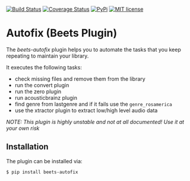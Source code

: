 [![Build Status](https://travis-ci.org/adamjakab/BeetsPluginAutofix.svg?branch=master)](https://travis-ci.org/adamjakab/BeetsPluginAutofix)
[![Coverage Status](https://coveralls.io/repos/github/adamjakab/BeetsPluginAutofix/badge.svg?branch=master)](https://coveralls.io/github/adamjakab/BeetsPluginAutofix?branch=master)
[![PyPi](https://img.shields.io/pypi/v/beets-autofix.svg)](https://pypi.org/project/beets-autofix/)
[![MIT license](https://img.shields.io/badge/License-MIT-blue.svg)](LICENSE.txt)

# Autofix (Beets Plugin)

The *beets-autofix* plugin helps you to automate the tasks that you keep repeating to maintain your library. 

It executes the following tasks:
- check missing files and remove them from the library
- run the convert plugin
- run the zero plugin
- run acousticbrainz plugin 
- find genre from lastgenre and if it fails use the `genre_rosamerica`
- use the xtractor plugin to extract low/high level audio data

*NOTE: This plugin is highly unstable and not at all documented! Use it at your own risk*


## Installation
The plugin can be installed via:

```shell script
$ pip install beets-autofix
```

